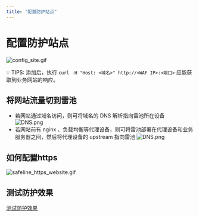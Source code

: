 ```yaml
---
title: "配置防护站点"
---
```


# 配置防护站点


![config_site.gif](https://waf-ce.chaitin.cn/images/gif/config_site.gif)

💡 TIPS: 添加后，执行 `curl -H "Host: <域名>" http://<WAF IP>:<端口>` 应能获取到业务网站的响应。

## 将网站流量切到雷池

- 若网站通过域名访问，则可将域名的 DNS 解析指向雷池所在设备
![DNS.png](/images/docs/DNS.png)
- 若网站前有 nginx 、负载均衡等代理设备，则可将雷池部署在代理设备和业务服务器之间，然后将代理设备的 upstream 指向雷池
![DNS.png](/images/docs/LoadBlance.png)

## 如何配置https
![safeline_https_website.gif](/images/docs/safeline_https_website.gif)

## 测试防护效果

[测试防护效果](/docs/上手指南/guide_test)

